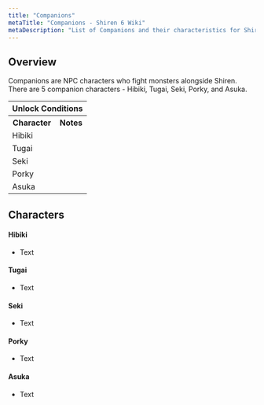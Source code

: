 ```yaml
---
title: "Companions"
metaTitle: "Companions - Shiren 6 Wiki"
metaDescription: "List of Companions and their characteristics for Shiren the Wanderer 6."
---
```


## Overview

Companions are NPC characters who fight monsters alongside Shiren.<br/>There are 5 companion characters - Hibiki, Tugai, Seki, Porky, and Asuka.

<table id="monsterList" class="pageLinksTable">
  <tr>
    <th colspan="2">Unlock Conditions</th>
  </tr>
  <tr>
    <th>Character</th>
    <th>Notes</th>
  </tr>
  <tr>
    <td class="priceTableName">Hibiki</td>
    <td class="leftText"></td>
  </tr>
  <tr>
    <td class="priceTableName">Tugai</td>
    <td class="leftText"></td>
  </tr>
  <tr>
    <td class="priceTableName">Seki</td>
    <td class="leftText"></td>
  </tr>
  <tr>
    <td class="priceTableName">Porky</td>
    <td class="leftText"></td>
  </tr>
  <tr>
    <td class="priceTableName">Asuka</td>
    <td class="leftText"></td>
  </tr>
</table>

## Characters

#### Hibiki

- Text

#### Tugai

- Text

#### Seki

- Text

#### Porky

- Text

#### Asuka

- Text
